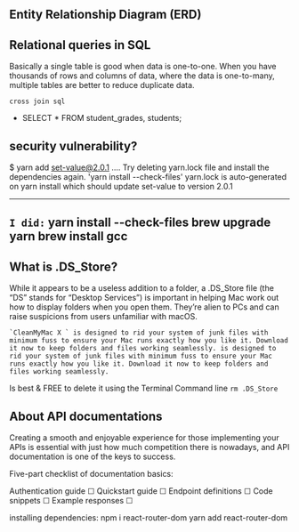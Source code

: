 
## Entity Relationship Diagram (ERD)
## Relational queries in SQL 

Basically a single table is good when data is one-to-one. When you have thousands of rows and columns of data, where the data is one-to-many, multiple tables are better to reduce duplicate data.

`cross join sql `
- SELECT * FROM student_grades, students;

## security vulnerability?
$ yarn add set-value@2.0.1 ....
Try deleting yarn.lock file and install the dependencies again.
'yarn install --check-files'
yarn.lock is auto-generated on yarn install which should update set-value to version 2.0.1

----
`I did:` 
yarn install --check-files
brew upgrade yarn
brew install gcc 
----


## What is .DS_Store?
While it appears to be a useless addition to a folder, a .DS_Store file (the “DS” stands for “Desktop Services”) is important in helping Mac work out how to display folders when you open them. They’re alien to PCs and can raise suspicions from users unfamiliar with macOS.

    `CleanMyMac X ` is designed to rid your system of junk files with minimum fuss to ensure your Mac runs exactly how you like it. Download it now to keep folders and files working seamlessly. is designed to rid your system of junk files with minimum fuss to ensure your Mac runs exactly how you like it. Download it now to keep folders and files working seamlessly.

Is best & FREE to delete it using the Terminal Command line `rm .DS_Store`


## About API documentations
Creating a smooth and enjoyable experience for those implementing your APIs is essential with just how much competition there is nowadays, and API documentation is one of the keys to success.


 Five-part checklist of documentation basics:

Authentication guide ☐
Quickstart guide ☐
Endpoint definitions ☐
Code snippets ☐
Example responses ☐


installing dependencies:
npm i react-router-dom
yarn add react-router-dom